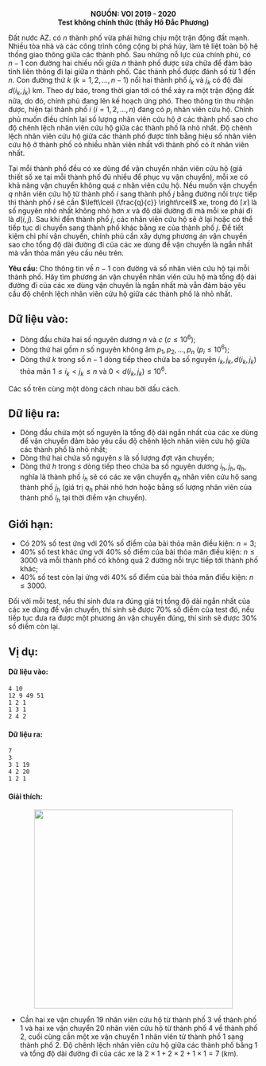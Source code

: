 **<center>NGUỒN: VOI 2019 - 2020</center>**
**<center>Test không chính thức (thầy Hồ Đắc Phương)</center>**

Đất nước AZ. có $n$ thành phố vừa phải hứng chịu một trận động đất mạnh. Nhiều tòa nhà và các công trình công cộng bị phá hủy, làm tê liệt toàn bộ hệ thống giao thông giữa các thành phố. Sau những nỗ lực của chính phủ, có $n-1$ con đường hai chiều nối giữa $n$ thành phố được sửa chữa để đảm bảo tính liên thông đi lại giữa $n$ thành phố. Các thành phố được đánh số từ $1$ đến $n$. Con đường thứ $k\ (k = 1, 2, …,  n- 1)$ nối hai thành phố $i_k$ và $j_k$ có độ đài $d(i_k, j_k)$ km. Theo dự báo, trong thời gian tới có thể xảy ra một trận động đất nữa, do đó, chính phủ đang lên kế hoạch ứng phó. Theo thông tin thu nhận được, hiện tại thành phố $i\ (i = 1, 2, ..., n)$ đang có $p_i$ nhân viên cứu hộ. Chính phủ muốn điều chỉnh lại số lượng nhân viên cứu hộ ở các thành phố sao cho độ chênh lệch nhân viên cứu hộ giữa các thành phố là nhỏ nhất. Độ chênh lệch nhân viên cứu hộ giữa các thành phố được tính bằng hiệu số nhân viên cứu hộ ở thành phố có nhiều nhân viên nhất với thành phố có ít nhân viên nhất.

Tại mỗi thành phố đều có xe dùng để vận chuyển nhân viên cứu hộ (giả thiết số xe tại mỗi thành phố đủ nhiều để phục vụ vận chuyển), mỗi xe có khả năng vận chuyển không quá $c$ nhân viên cứu hộ. Nếu muốn vận chuyển $q$ nhân viên cứu hộ từ thành phố $i$ sang thành phố $j$ bằng đường nối trực
tiếp thì thành phố $i$ sẽ cần $\left\lceil {\frac{q}{c}} \right\rceil$ xe, trong đó $\left\lceil {x} \right\rceil$ là số nguyên nhỏ nhất không nhỏ hơn $x$ và độ dài đường đi mà mỗi xe phải đi là $d(i, j)$. Sau khi đến thành phố $j$, các nhân viên cứu hộ sẽ ở lại hoặc có thể tiếp tục di chuyển sang thành phố khác bằng xe của thành phố $j$. Để tiết kiệm chi phí vận chuyển, chính phủ cần xây dựng phương án vận chuyển sao cho tổng độ dài đường đi của các xe dùng để vận chuyền là ngắn nhất mà vẫn thỏa mãn yêu cầu nêu trên.

**Yêu cầu:** Cho thông tin về $n-1$ con đường và số nhân viên cứu hộ tại mỗi thành phố. Hãy tìm phương án vận chuyển nhân viên cứu hộ mà tổng độ dài đường đi của các xe dùng vận chuyên là ngắn nhất mà vẫn đảm bảo yêu cầu độ chênh lệch nhân viên cứu hộ giữa các thành phố là nhỏ nhất.

## Dữ liệu vào:
- Dòng đầu chứa hai số nguyên dương $n$ và $c$ $(c ≤ 10^6)$;
- Dòng thứ hai gồm $n$ số nguyên không âm $p_1, p_2, …, p_n\ (p_i≤10^6)$;
- Dòng thứ $k$ trong số $n-1$ dòng tiếp theo chứa ba số nguyên $i_k, j_k, d(i_k, j_k)$ thỏa mãn $1≤i_k < j_k≤n$ và $0< d(i_k, j_k)≤10^6$.

Các số trên cùng một dòng cách nhau bởi dấu cách.

## Dữ liệu ra:
- Dòng đầu chứa một số nguyên là tổng độ dài ngắn nhất của các xe dùng để vận chuyển đảm bảo yêu cầu độ chênh lệch nhân viên cứu hộ giữa các thành phố là nhỏ nhất;
- Dòng thứ hai chứa số nguyên $s$ là số lượng đợt vận chuyển;
- Dòng thứ $h$ trong $s$ dòng tiếp theo chứa ba số nguyên dương $i_h, j_h, q_h$, nghĩa là thành phố $i_h$ sẽ có các xe vận chuyển $q_h$ nhân viên cứu hộ sang thành phố $j_h$ (giá trị $q_h$ phải nhỏ hơn hoặc bằng số lượng nhân viên của thành phố $i_h$ tại thời điểm vận chuyển).

## Giới hạn:
- Có $20\%$ số test ứng với $20\%$ số điểm của bài thỏa mãn điều kiện: $n= 3$;
- $40\%$ số test khác ứng với $40\%$ số điểm của bài thỏa mãn điều kiện: $n ≤ 3000$ và mỗi thành phố có không quá $2$ đường nỗi trực tiếp tới thành phố khác;
- $40\%$ số test còn lại ứng với $40\%$ số điểm của bài thỏa mãn điều kiện: $n ≤ 3000$.

Đối với mỗi test, nếu thí sinh đưa ra đúng giá trị tổng độ dài ngắn nhất của các xe dùng để vận chuyển, thí sinh sẽ được $70\%$ số điểm của test đó, nếu tiếp tục đưa ra được một phương án vận chuyển đúng, thí sinh sẽ được $30\%$ số điểm còn lại.

## Vị dụ:
#### Dữ liệu vào:
```
4 10
12 9 49 51
1 2 1
1 3 1
2 4 2
```

#### Dữ liệu ra:
```
7
3
3 1 19
4 2 20
1 2 1
```

#### Giải thích:
<center><img src="/images/problems/1523/equake.png" width=400px></center>

- Cần hai xe vận chuyển $19$ nhân viên cứu hộ từ thành phố $3$ về thành phố $1$ và hai xe vận chuyển $20$ nhân viên cứu hộ từ thành phố $4$ về thành phố $2$, cuối cùng cần một xe vận chuyển $1$ nhân viên từ thành phố $1$ sang thành phố $2$. Độ chênh lệch nhân viên cứu hộ giữa các thành phố bằng $1$ và tổng độ dài đường đi của các xe là $2×1 + 2×2 + 1×1 = 7$ (km).